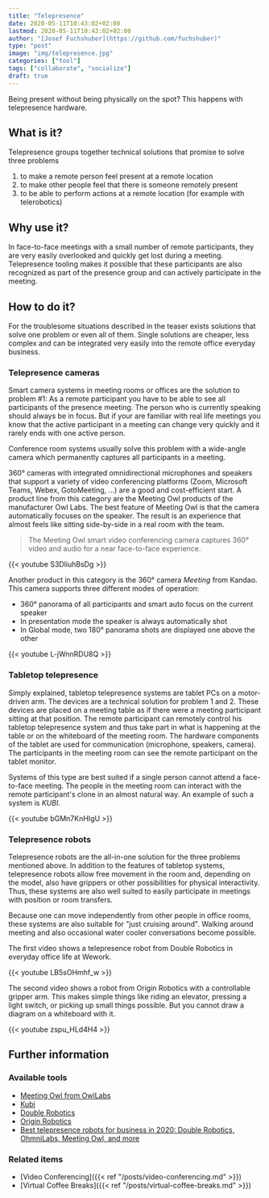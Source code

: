 ```yaml
---
title: "Telepresence"
date: 2020-05-11T10:43:02+02:00
lastmod: 2020-05-11T10:43:02+02:00
author: "[Josef Fuchshuber](https://github.com/fuchshuber)"
type: "post"
image: "img/telepresence.jpg"
categories: ["tool"]
tags: ["collaborate", "socialize"]
draft: true
---
```


Being present without being physically on the spot? This happens with telepresence hardware.

<!--more-->

## What is it?

Telepresence groups together technical solutions that promise to solve three problems

1. to make a remote person feel present at a remote location
2. to make other people feel that there is someone remotely present
3. to be able to perform actions at a remote location (for example with telerobotics)

## Why use it?

In face-to-face meetings with a small number of remote participants, they are very easily overlooked and quickly get lost during a meeting. Telepresence tooling makes it possible that these participants are also recognized as part of the presence group and can actively participate in the meeting. 

## How to do it?

For the troublesome situations described in the teaser exists solutions that solve one problem or even all of them. Single solutions are cheaper, less complex and can be integrated very easily into the remote office everyday business. 

### Telepresence cameras

Smart camera systems in meeting rooms or offices are the solution to problem #1: As a remote participant you have to be able to see all participants of the presence meeting. The person who is currently speaking should always be in focus. But if your are familiar with real life meetings you know that the active participant in a meeting can change very quickly and it rarely ends with one active person.

Conference room systems usually solve this problem with a wide-angle camera which permanently captures all participants in a meeting.

360° cameras with integrated omnidirectional microphones and speakers that support a variety of video conferencing platforms (Zoom, Microsoft Teams, Webex, GotoMeeting, ...) are a good and cost-efficient start. A product line from this category are the Meeting Owl products of the manufacturer Owl Labs. The best feature of Meeting Owl is that the camera automatically focuses on the speaker. The result is an experience that almost feels like sitting side-by-side in a real room with the team. 

> The Meeting Owl smart video conferencing camera captures 360° video and audio for a near face-to-face experience.

{{< youtube S3DliuhBsDg >}}

Another product in this category is the 360° camera *Meeting* from Kandao. This camera supports three different modes of operation:

* 360° panorama of all participants and smart auto focus on the current speaker
* In presentation mode the speaker is always automatically shot
* In Global mode, two 180° panorama shots are displayed one above the other

{{< youtube L-jWnnRDU8Q >}}

### Tabletop telepresence

Simply explained, tabletop telepresence systems are tablet PCs on a motor-driven arm. The devices are a technical solution for problem 1 and 2. These devices are placed on a meeting table as if there were a meeting participant sitting at that position. The remote participant can remotely control his tabletop telepresence system and thus take part in what is happening at the table or on the whiteboard of the meeting room. The hardware components of the tablet are used for communication (microphone, speakers, camera). The participants in the meeting room can see the remote participant on the tablet monitor. 

Systems of this type are best suited if a single person cannot attend a face-to-face meeting. The people in the meeting room can interact with the remote participant's clone in an almost natural way. An example of such a system is *KUBI*.

{{< youtube bGMn7KnHIgU >}}

### Telepresence robots

Telepresence robots are the all-in-one solution for the three problems mentioned above. In addition to the features of tabletop systems, telepresence robots allow free movement in the room and, depending on the model, also have grippers or other possibilities for physical interactivity. Thus, these systems are also well suited to easily participate in meetings with position or room transfers. 

Because one can move independently from other people in office rooms, these systems are also suitable for "just cruising around". Walking around meeting and also occasional water cooler conversations become possible.

The first video shows a telepresence robot from Double Robotics in everyday office life at Wework.

{{< youtube LB5sOHmhf_w >}}

The second video shows a robot from Origin Robotics with a controllable gripper arm. This makes simple things like riding an elevator, pressing a light switch, or picking up small things possible. But you cannot draw a diagram on a whiteboard with it.

{{< youtube zspu_HLd4H4 >}}

## Further information

### Available tools

* [Meeting Owl from OwlLabs](https://www.owllabs.com/)
* [Kubi](https://www.kubiconnect.com/)
* [Double Robotics](https://www.doublerobotics.com/)
* [Origin Robotics](https://www.originrobotics.com/)
* [Best telepresence robots for business in 2020: Double Robotics, OhmniLabs, Meeting Owl, and more](https://www.zdnet.com/article/best-telepresence-robots/)

### Related items

* [Video Conferencing]({{< ref "/posts/video-conferencing.md" >}})
* [Virtual Coffee Breaks]({{< ref "/posts/virtual-coffee-breaks.md" >}})